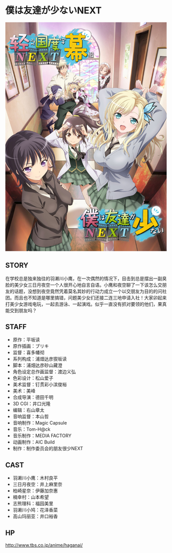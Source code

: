 # 僕は友達が少ないNEXT

![poster](poster.jpg)

## STORY

在学校总是独来独往的羽濑川小鹰，在一次偶然的情况下，目击到总是摆出一副臭脸的美少女三日月夜空一个人很开心地自言自语。小鹰和夜空聊了一下该怎么交朋友的话题，没想到夜空竟然凭着莫名其妙的行动力成立一个以交朋友为目的的问社团。而且也不知道是哪里搞错，问题美少女们还接二连三地申请入社！大家卯起来打美少女游戏电玩，一起去游泳、一起演戏。似乎一直没有抓对要领的他们，果真能交到朋友吗？


## STAFF

- 原作：平坂读
- 原作插画：ブリキ
- 监督：喜多幡彻
- 系列构成：浦畑达彦猰坂读
- 脚本：浦畑达彦砂山藏澄
- 角色设定总作画监督：渡边义弘
- 色彩设计：松山爱子
- 美术监督：钉贯彩小滨俊裕
- 美术：美峰
- 合成导演：德田千明
- 3D CGI：井口光隆
- 编辑：右山章太
- 音响监督：本山哲
- 音响制作：Magic Capsule
- 音乐：Tom-H@ck
- 音乐制作：MEDIA FACTORY
- 动画制作：AIC Build
- 制作：制作委员会的朋友很少NEXT

## CAST

- 羽濑川小鹰：木村良平
- 三日月夜空：井上麻里奈
- 柏崎星奈：伊藤加奈惠
- 楠幸村：山本希望
- 志熊理科：福园美里
- 羽濑川小鸠：花泽香菜
- 高山玛丽亚：井口裕香

## HP

http://www.tbs.co.jp/anime/haganai/
